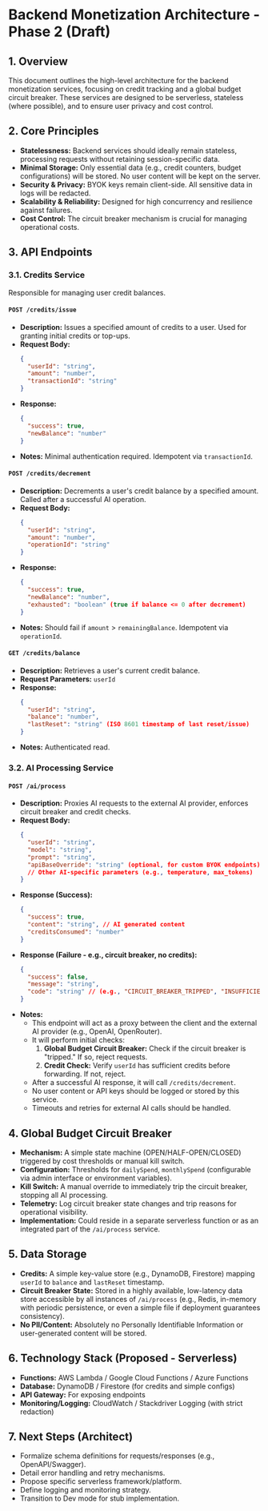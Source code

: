# Backend Monetization Architecture - Phase 2 (Draft)

## 1. Overview
This document outlines the high-level architecture for the backend monetization services, focusing on credit tracking and a global budget circuit breaker. These services are designed to be serverless, stateless (where possible), and to ensure user privacy and cost control.

## 2. Core Principles
- **Statelessness:** Backend services should ideally remain stateless, processing requests without retaining session-specific data.
- **Minimal Storage:** Only essential data (e.g., credit counters, budget configurations) will be stored. No user content will be kept on the server.
- **Security & Privacy:** BYOK keys remain client-side. All sensitive data in logs will be redacted.
- **Scalability & Reliability:** Designed for high concurrency and resilience against failures.
- **Cost Control:** The circuit breaker mechanism is crucial for managing operational costs.

## 3. API Endpoints

### 3.1. Credits Service
Responsible for managing user credit balances.

#### `POST /credits/issue`
- **Description:** Issues a specified amount of credits to a user. Used for granting initial credits or top-ups.
- **Request Body:**
  ```json
  {
    "userId": "string",
    "amount": "number",
    "transactionId": "string"
  }
  ```
- **Response:**
  ```json
  {
    "success": true,
    "newBalance": "number"
  }
  ```
- **Notes:** Minimal authentication required. Idempotent via `transactionId`.

#### `POST /credits/decrement`
- **Description:** Decrements a user's credit balance by a specified amount. Called after a successful AI operation.
- **Request Body:**
  ```json
  {
    "userId": "string",
    "amount": "number",
    "operationId": "string"
  }
  ```
- **Response:**
  ```json
  {
    "success": true,
    "newBalance": "number",
    "exhausted": "boolean" (true if balance <= 0 after decrement)
  }
  ```
- **Notes:** Should fail if `amount` > `remainingBalance`. Idempotent via `operationId`.

#### `GET /credits/balance`
- **Description:** Retrieves a user's current credit balance.
- **Request Parameters:** `userId`
- **Response:**
  ```json
  {
    "userId": "string",
    "balance": "number",
    "lastReset": "string" (ISO 8601 timestamp of last reset/issue)
  }
  ```
- **Notes:** Authenticated read.

### 3.2. AI Processing Service

#### `POST /ai/process`
- **Description:** Proxies AI requests to the external AI provider, enforces circuit breaker and credit checks.
- **Request Body:**
  ```json
  {
    "userId": "string",
    "model": "string",
    "prompt": "string",
    "apiBaseOverride": "string" (optional, for custom BYOK endpoints)
    // Other AI-specific parameters (e.g., temperature, max_tokens)
  }
  ```
- **Response (Success):**
  ```json
  {
    "success": true,
    "content": "string", // AI generated content
    "creditsConsumed": "number"
  }
  ```
- **Response (Failure - e.g., circuit breaker, no credits):**
  ```json
  {
    "success": false,
    "message": "string",
    "code": "string" // (e.g., "CIRCUIT_BREAKER_TRIPPED", "INSUFFICIENT_CREDITS")
  }
  ```
- **Notes:**
  - This endpoint will act as a proxy between the client and the external AI provider (e.g., OpenAI, OpenRouter).
  - It will perform initial checks:
    1.  **Global Budget Circuit Breaker:** Check if the circuit breaker is "tripped." If so, reject requests.
    2.  **Credit Check:** Verify `userId` has sufficient credits before forwarding. If not, reject.
  - After a successful AI response, it will call `/credits/decrement`.
  - No user content or API keys should be logged or stored by this service.
  - Timeouts and retries for external AI calls should be handled.

## 4. Global Budget Circuit Breaker
- **Mechanism:** A simple state machine (OPEN/HALF-OPEN/CLOSED) triggered by cost thresholds or manual kill switch.
- **Configuration:** Thresholds for `dailySpend`, `monthlySpend` (configurable via admin interface or environment variables).
- **Kill Switch:** A manual override to immediately trip the circuit breaker, stopping all AI processing.
- **Telemetry:** Log circuit breaker state changes and trip reasons for operational visibility.
- **Implementation:** Could reside in a separate serverless function or as an integrated part of the `/ai/process` service.

## 5. Data Storage
- **Credits:** A simple key-value store (e.g., DynamoDB, Firestore) mapping `userId` to `balance` and `lastReset` timestamp.
- **Circuit Breaker State:** Stored in a highly available, low-latency data store accessible by all instances of `/ai/process` (e.g., Redis, in-memory with periodic persistence, or even a simple file if deployment guarantees consistency).
- **No PII/Content:** Absolutely no Personally Identifiable Information or user-generated content will be stored.

## 6. Technology Stack (Proposed - Serverless)
- **Functions:** AWS Lambda / Google Cloud Functions / Azure Functions
- **Database:** DynamoDB / Firestore (for credits and simple configs)
- **API Gateway:** For exposing endpoints
- **Monitoring/Logging:** CloudWatch / Stackdriver Logging (with strict redaction)

## 7. Next Steps (Architect)
- Formalize schema definitions for requests/responses (e.g., OpenAPI/Swagger).
- Detail error handling and retry mechanisms.
- Propose specific serverless framework/platform.
- Define logging and monitoring strategy.
- Transition to Dev mode for stub implementation.